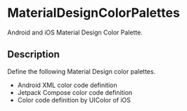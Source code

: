 # MaterialDesignColorPalettes
Android and iOS Material Design Color Palette.


## Description
Define the following Material Design color palettes.

* Android XML color code definition
* Jetpack Compose color code definition
* Color code definition by UIColor of iOS

